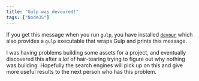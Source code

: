 ```yaml
---
title: "Gulp was devoured!"
tags: ["NodeJS"]
---
```

If you get this message when you run `gulp`,
you have installed [`devour`](https://www.npmjs.com/package/devour)
which also provides a `gulp` executable that wraps Gulp and prints this message.


I was having problems building some assets for a project,
and eventually discovered this after a *lot* of hair-tearing
trying to figure out why nothing was building.
Hopefully the search engines will pick up on this and give
more useful results to the next person who has this problem.
